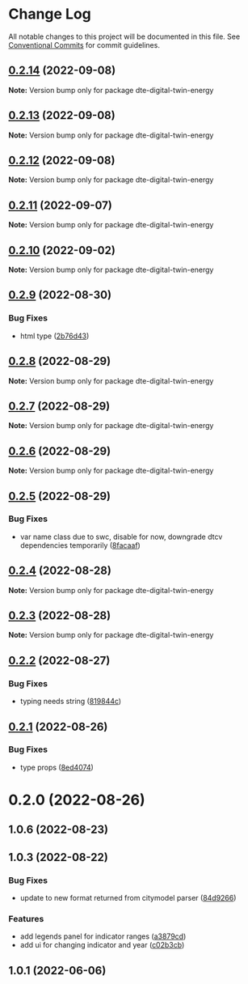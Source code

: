 # Change Log

All notable changes to this project will be documented in this file.
See [Conventional Commits](https://conventionalcommits.org) for commit guidelines.

## [0.2.14](https://github.com/paramountric/digitaltwincityviewer/compare/dte-digital-twin-energy@0.2.13...dte-digital-twin-energy@0.2.14) (2022-09-08)

**Note:** Version bump only for package dte-digital-twin-energy





## [0.2.13](https://github.com/paramountric/digitaltwincityviewer/compare/dte-digital-twin-energy@0.2.12...dte-digital-twin-energy@0.2.13) (2022-09-08)

**Note:** Version bump only for package dte-digital-twin-energy





## [0.2.12](https://github.com/paramountric/digitaltwincityviewer/compare/dte-digital-twin-energy@0.2.11...dte-digital-twin-energy@0.2.12) (2022-09-08)

**Note:** Version bump only for package dte-digital-twin-energy





## [0.2.11](https://github.com/paramountric/digitaltwincityviewer/compare/dte-digital-twin-energy@0.2.10...dte-digital-twin-energy@0.2.11) (2022-09-07)

**Note:** Version bump only for package dte-digital-twin-energy





## [0.2.10](https://github.com/paramountric/digitaltwincityviewer/compare/dte-digital-twin-energy@0.2.9...dte-digital-twin-energy@0.2.10) (2022-09-02)

**Note:** Version bump only for package dte-digital-twin-energy





## [0.2.9](https://github.com/paramountric/digitaltwincityviewer/compare/dte-digital-twin-energy@0.2.8...dte-digital-twin-energy@0.2.9) (2022-08-30)


### Bug Fixes

* html type ([2b76d43](https://github.com/paramountric/digitaltwincityviewer/commit/2b76d43ec3181654840b6a08ad3e63883e8aa7c8))





## [0.2.8](https://github.com/paramountric/digitaltwincityviewer/compare/dte-digital-twin-energy@0.2.7...dte-digital-twin-energy@0.2.8) (2022-08-29)

**Note:** Version bump only for package dte-digital-twin-energy





## [0.2.7](https://github.com/paramountric/digitaltwincityviewer/compare/dte-digital-twin-energy@0.2.6...dte-digital-twin-energy@0.2.7) (2022-08-29)

**Note:** Version bump only for package dte-digital-twin-energy





## [0.2.6](https://github.com/paramountric/digitaltwincityviewer/compare/dte-digital-twin-energy@0.2.5...dte-digital-twin-energy@0.2.6) (2022-08-29)

**Note:** Version bump only for package dte-digital-twin-energy





## [0.2.5](https://github.com/paramountric/digitaltwincityviewer/compare/dte-digital-twin-energy@0.2.4...dte-digital-twin-energy@0.2.5) (2022-08-29)


### Bug Fixes

* var name class due to swc, disable for now, downgrade dtcv dependencies temporarily ([8facaaf](https://github.com/paramountric/digitaltwincityviewer/commit/8facaaf2ac0a65c3e20890aa6009b924a03aad16))





## [0.2.4](https://github.com/paramountric/digitaltwincityviewer/compare/dte-digital-twin-energy@0.2.3...dte-digital-twin-energy@0.2.4) (2022-08-28)

**Note:** Version bump only for package dte-digital-twin-energy





## [0.2.3](https://github.com/paramountric/digitaltwincityviewer/compare/dte-digital-twin-energy@0.2.2...dte-digital-twin-energy@0.2.3) (2022-08-28)

**Note:** Version bump only for package dte-digital-twin-energy





## [0.2.2](https://github.com/paramountric/digitaltwincityviewer/compare/dte-digital-twin-energy@0.2.1...dte-digital-twin-energy@0.2.2) (2022-08-27)


### Bug Fixes

* typing needs string ([819844c](https://github.com/paramountric/digitaltwincityviewer/commit/819844c4720869138be58b2be3760879c23c6d17))





## [0.2.1](https://github.com/paramountric/digitaltwincityviewer/compare/dte-digital-twin-energy@0.2.0...dte-digital-twin-energy@0.2.1) (2022-08-26)


### Bug Fixes

* type props ([8ed4074](https://github.com/paramountric/digitaltwincityviewer/commit/8ed4074302ba37c41e666df28e999ec1f1cd05c7))





# 0.2.0 (2022-08-26)



## 1.0.6 (2022-08-23)



## 1.0.3 (2022-08-22)


### Bug Fixes

* update to new format returned from citymodel parser ([84d9266](https://github.com/paramountric/digitaltwincityviewer/commit/84d92667af91e460038fccd763827990d9b475f6))


### Features

* add legends panel for indicator ranges ([a3879cd](https://github.com/paramountric/digitaltwincityviewer/commit/a3879cd4b67f3308fc9eeeee3f38a95a96d0f9f9))
* add ui for changing indicator and year ([c02b3cb](https://github.com/paramountric/digitaltwincityviewer/commit/c02b3cb1fae7cd426a4f9c40955d0cf74c7853c3))



## 1.0.1 (2022-06-06)
